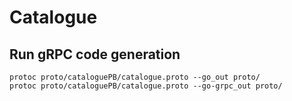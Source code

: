 # Catalogue

## Run gRPC code generation

```shell
protoc proto/cataloguePB/catalogue.proto --go_out proto/
protoc proto/cataloguePB/catalogue.proto --go-grpc_out proto/
```